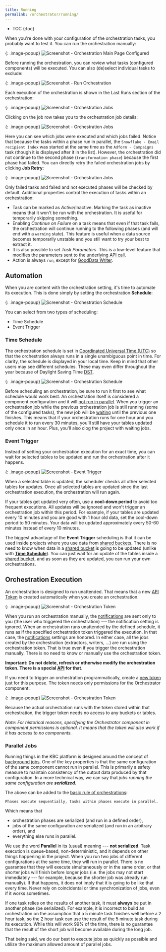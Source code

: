 ```yaml
---
title: Running
permalink: /orchestrator/running/
---
```


* TOC
{:toc}

When you're done with your configuration of the orchestration tasks, you probably want to test it. 
You can run the orchestration manually:

{: .image-popup}
![Screenshot - Orchestration Main Page Configured](/orchestrator/running/orchestration-main-1.png)

Before running the orchestration, you can review what tasks (configured components) will be executed. You can
also (de)select individual tasks to exclude:

{: .image-popup}
![Screenshot - Run Orchestration](/orchestrator/running/orchestration-run.png)

Each execution of the orchestration is shown in the Last Runs section of the orchestration:

{: .image-popup}
![Screenshot - Orchestration Jobs](/orchestrator/running/orchestration-main-2.png)

Clicking on the job row takes you to the orchestration job details:

{: .image-popup}
![Screenshot - Orchestration Jobs](/orchestrator/running/orchestration-jobs.png)

Here you can see which jobs were executed and which jobs failed. Notice that because the tasks within a phase run in parallel, the
`Snowflake - Email recipient Index` was started at the same time as the `Adform - Campaigns` task
(though it is displayed after it in the list). However, the orchestration did not continue to the second phase (`transformation phase`)
because the first phase had failed. You can directly retry the failed orchestration jobs by clicking **Job Retry**:

{: .image-popup}
![Screenshot - Orchestration Jobs](/orchestrator/running/job-retry.png)

Only failed tasks and failed and not executed phases will be checked by default. Additional properties control
the execution of tasks within an orchestration:

- Task can be marked as *Active*/Inactive. Marking the task as inactive means that it won't be run with the orchestration. 
It is useful for temporarily skipping something.
- Enabling *Continue on Failure* on a task means that even if that task fails, the orchestration will continue running to the following 
phases (and will end with a `warning` state). This feature is useful when a data source becomes temporarily unstable and you still want to try your best to extract it.
- It is also possible to set *Task Parameters*. This is a low-level feature that modifies the parameters sent to the underlying [API call](https://developers.keboola.com/integrate/jobs/#creating-and-running-a-job).
- Action is always `run`, except for [GoodData Writer](/components/writers/gooddata/).

## Automation
When you are content with the orchestration setting, it's time to automate its execution. This is done simply by setting
the orchestration **Schedule**:

{: .image-popup}
![Screenshot - Orchestration Schedule](/orchestrator/running/orchestration-main-3.png)

You can select from two types of scheduling:

 - Time Schedule
 - Event Trigger

### Time Schedule
The orchestration schedule is set in [Coordinated Universal Time (UTC)](https://en.wikipedia.org/wiki/Coordinated_Universal_Time)
so that the orchestration always runs in a single unambiguous point in time. For clarity, the schedule is displayed in your local time.
Keep in mind that other users may see different schedules. These may even differ throughout the year because of Daylight Saving Time [DST](https://en.wikipedia.org/wiki/Daylight_saving_time).

{: .image-popup}
![Screenshot - Orchestration Schedule](/orchestrator/running/schedule.png)

Before scheduling an orchestration, be sure to run it first to see what schedule would work best. 
An orchestration itself is considered a component configuration and it will [not run in parallel](/management/jobs/). 
When you trigger an orchestration job while the previous orchestration job is still running (some of the configured tasks), 
the new job will be [waiting](/management/jobs/#waiting-jobs) until the previous one finishes. This means that 
if your orchestration runs for one hour and you schedule it to run every 30 minutes, you'll still have your tables updated 
only once in an hour. Plus, you'll also clog the project with waiting jobs.

### Event Trigger
Instead of setting your orchestration execution for an exact time, you can wait for selected tables to be updated and 
run the orchestration after it happens.

{: .image-popup}
![Screenshot - Event Trigger](/orchestrator/running/event-trigger.png)

When a selected table is updated, the scheduler checks all other selected tables for updates. 
Once all selected tables are updated since the last orchestration execution, the orchestration will run again. 

If your tables get updated very often, use a **cool-down period** to avoid too frequent executions. All updates 
will be ignored and won't trigger an orchestration job within this period. For example, if your tables are updated 
every 10 minutes and you are good with 1 hour old data, set the cool-down period to 50 minutes. Your data will be 
updated approximately every 50-60 minutes instead of every 10 minutes.

The biggest advantage of the **Event Trigger** scheduling is that it can be used inside projects where you use data 
from [shared buckets](/storage/buckets/sharing/). There is no need to know when data in a [shared bucket](/storage/buckets/sharing/) 
is going to be updated (unlike with **[Time Schedule](/orchestrator/running/#1-time-schedule)**). You can just wait 
for an update of the tables inside a [shared bucket](/storage/buckets/sharing/), and as soon as they are updated, 
you can run your own orchestrations. 

## Orchestration Execution
An orchestration is designed to run unattended. That means that a new [API Token](/management/project/tokens/) is created automatically when
you create an orchestration.

{: .image-popup}
![Screenshot - Orchestration Token](/orchestrator/running/orchestration-main-4.png)

When you run an orchestration manually, the [notifications](/orchestrator/notifications/) are sent only to you (the user
who triggered the orchestration) --- the notification setting is ignored. When an orchestration runs unattended by the
defined schedule, it runs as if the specified orchestration token triggered the execution. In that case,
the [notifications](/orchestrator/notifications/) settings are honored.
In either case, all the jobs created by the orchestration (extractors, writers, ...) are run using the orchestration token.
That is true even if you trigger the orchestration manually. There is no need to know or manually use the orchestration token.

**Important: Do not delete, refresh or otherwise modify the orchestration token. There is a special [API](https://developers.keboola.com/overview/api/) for that.**

If you need to trigger an orchestration programmatically, create a [new token](/management/project/tokens/#limited-access-to-components)
just for this purpose. The token needs only permissions for the Orchestrator component:

{: .image-popup}
![Screenshot - Orchestration Token](/orchestrator/running/token-permissions.png)

Because the actual orchestration runs with the token stored within that orchestration, the trigger token needs no access to any
buckets or tables. 

*Note: For historical reasons, specifying the Orchestrator component in component permissions is optional. 
It means that the token will also work if it has access to no components.*

### Parallel Jobs
Running things in the KBC platform is designed around the concept of [background jobs](/management/jobs/). One of the key properties is 
that the same configuration of the same component cannot run in parallel. This is primarily a safety measure to maintain consistency of
the output data produced by that configuration. In a more technical way, we can say that
*jobs running the same configuration are **serialized***.

The above can be added to the [basic rule of orchestrations](/orchestrator/tasks/#organize-tasks):

    Phases execute sequentially, tasks within phases execute in parallel.

Which means that

- orchestration phases are serialized (and run in a defined order),
- jobs of the same configuration are serialized (and run in an arbitrary order), and
- everything else runs in parallel.

We use the word **Parallel** in its (usual) meaning --- **not serialized**. Task execution is queue-based, non-deterministic,
and it depends on other things happening in the project. When you run two jobs of different configurations at the same time, they
will run in parallel. There is no guarantee that they will execute simultaneously or in the same order, or that shorter jobs will finish 
before longer jobs (i.e. the jobs may not start immediately --- for example, because the shorter job was already run 
manually). If that happens, it does not imply that it is going to be like that every time. Never rely on coincidental or time
synchronization of jobs, even if it works sometimes. 

If one task relies on the results of another task, it must **always** be put in another phase (be serialized). For example, it is
incorrect to build an orchestration on the assumption that a 5 minute task finishes well before a 2 hour task, so the 2 hour task 
can use the result of the 5 minute task during its execution. While this will work 99% of the time, there is no guarantee that 
the result of the short job will become available during the long job.

That being said, we do our best to execute jobs as quickly as possible and utilize the maximum allowed amount of parallel jobs.
